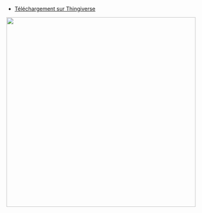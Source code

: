 - [Téléchargement sur Thingiverse](https://www.thingiverse.com/thing:5316580)  

<p align="center">  
  <img src="https://user-images.githubusercontent.com/62854582/164977918-d39ef1a2-6b59-4873-9ecc-9adac7cf46c7.png" width="500"/>  
</p>
